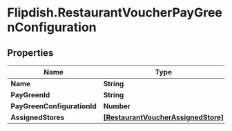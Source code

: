 # Flipdish.RestaurantVoucherPayGreenConfiguration

## Properties
Name | Type | Description | Notes
------------ | ------------- | ------------- | -------------
**Name** | **String** |  | [optional] 
**PayGreenId** | **String** |  | [optional] 
**PayGreenConfigurationId** | **Number** |  | [optional] 
**AssignedStores** | [**[RestaurantVoucherAssignedStore]**](RestaurantVoucherAssignedStore.md) |  | [optional] 


